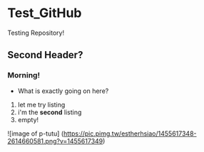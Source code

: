 # Test_GitHub
Testing Repository!

## Second Header?

### Morning!
- What is exactly going on here?

1. let me try listing
2. i'm the **second** listing
3. empty!

![image of p-tutu]
(https://pic.pimg.tw/estherhsiao/1455617348-2614660581.png?v=1455617349)

